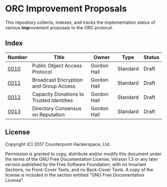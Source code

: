ORC Improvement Proposals
=========================

This repository collects, indexes, and tracks the implementation status of 
various **imp**rovement proposals to the ORC protocol.

Index
-----

| Number              | Title                                     | Owner           | Type     | Status |
|---------------------|-------------------------------------------|-----------------|----------|--------|
| [0010](imp-0010.md) | Public Object Access Protocol             | Gordon Hall     | Standard | Draft  |
| [0011](imp-0011.md) | Broadcast Encryption and Group Access     | Gordon Hall     | Standard | Draft  |
| [0012](imp-0012.md) | Capacity Donations to Trusted Identities  | Gordon Hall     | Standard | Draft  |
| [0013](imp-0013.md) | Directory Consensus on Reputation         | Gordon Hall     | Standard | Draft  |


License
-------

Copyright (C) 2017 Counterpoint Hackerspace, Ltd.  

Permission is granted to copy, distribute and/or modify this document
under the terms of the GNU Free Documentation License, Version 1.3
or any later version published by the Free Software Foundation;
with no Invariant Sections, no Front-Cover Texts, and no Back-Cover Texts.
A copy of the license is included in the section entitled "GNU
Free Documentation License".
